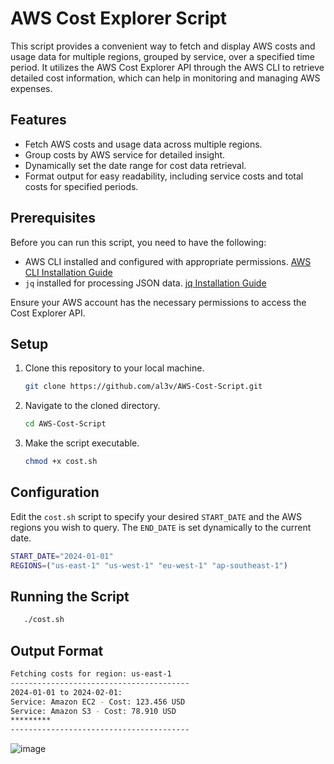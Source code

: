 # AWS Cost Explorer Script

This script provides a convenient way to fetch and display AWS costs and usage data for multiple regions, grouped by service, over a specified time period. It utilizes the AWS Cost Explorer API through the AWS CLI to retrieve detailed cost information, which can help in monitoring and managing AWS expenses.

## Features

- Fetch AWS costs and usage data across multiple regions.
- Group costs by AWS service for detailed insight.
- Dynamically set the date range for cost data retrieval.
- Format output for easy readability, including service costs and total costs for specified periods.

## Prerequisites

Before you can run this script, you need to have the following:

- AWS CLI installed and configured with appropriate permissions. [AWS CLI Installation Guide](https://aws.amazon.com/cli/)
- `jq` installed for processing JSON data. [jq Installation Guide](https://stedolan.github.io/jq/download/)

Ensure your AWS account has the necessary permissions to access the Cost Explorer API.

## Setup

1. Clone this repository to your local machine.

    ```bash
    git clone https://github.com/al3v/AWS-Cost-Script.git
    ```

2. Navigate to the cloned directory.

    ```bash
    cd AWS-Cost-Script
    ```

3. Make the script executable.

    ```bash
    chmod +x cost.sh
    ```

## Configuration

Edit the `cost.sh` script to specify your desired `START_DATE` and the AWS regions you wish to query. The `END_DATE` is set dynamically to the current date.

```bash
START_DATE="2024-01-01"
REGIONS=("us-east-1" "us-west-1" "eu-west-1" "ap-southeast-1")
 ```

## Running the Script
```bash
   ./cost.sh
```

## Output Format
```bash
Fetching costs for region: us-east-1
----------------------------------------
2024-01-01 to 2024-02-01:
Service: Amazon EC2 - Cost: 123.456 USD
Service: Amazon S3 - Cost: 78.910 USD
*********
----------------------------------------

```
![image](https://github.com/al3v/AWS-Cost-Script/assets/73062283/2ae9d284-348d-4168-850a-b5a95e94e28a)











